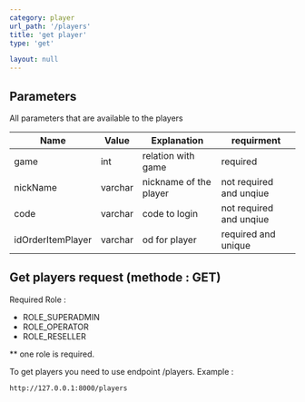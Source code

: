 ```yaml
---
category: player
url_path: '/players'
title: 'get player'
type: 'get'

layout: null
---
```

## Parameters
All parameters that are available to the players

| Name  | Value   | Explanation    | requirment |
|-------------|-------------|-------------|-------------|
| game      |int| relation with game  | required |
| nickName      |varchar| nickname of the player| not required and unqiue |
| code      |varchar| code to login | not required and unqiue |
| idOrderItemPlayer      |varchar| od for player | required and unique |

## Get players request (methode : GET)
Required Role :
* ROLE_SUPERADMIN
* ROLE_OPERATOR
* ROLE_RESELLER

** one role is required.

To get players you need to use endpoint /players.
Example :
```
http://127.0.0.1:8000/players
```